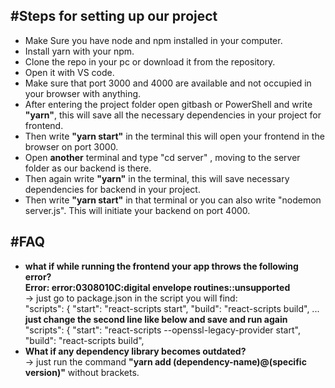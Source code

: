 ## #Steps for setting up our project

- Make Sure you have node and npm installed in your computer.
- Install yarn with your npm.
- Clone the repo in your pc or download it from the repository.
- Open it with VS code.
- Make sure that port 3000 and 4000 are available and not occupied in your browser with anything.
- After entering the project folder open gitbash or PowerShell and write <strong>"yarn"</strong>, this will save all the necessary dependencies in your project for frontend.
- Then write <strong>"yarn start"</strong> in the terminal this will open your frontend in the browser on port 3000.
- Open <strong>another</strong> terminal and type "cd server" , moving to the server folder as our backend is there.
- Then again write <strong>"yarn"</strong> in the terminal, this will save necessary dependencies for backend in your project.
- Then write <strong>"yarn start"</strong> in that terminal or you can also write "nodemon server.js". This will initiate your backend on port 4000.

## #FAQ

- <strong>what if while running the frontend your app throws the following error?</br>
  Error: error:0308010C:digital envelope routines::unsupported </strong></br>
  -> just go to package.json in the script you will find:</br>
  "scripts": {
  "start": "react-scripts start",
  "build": "react-scripts build",
  ...
  <strong>just change the second line like below and save and run again</strong><br>
  "scripts": {
  "start": "react-scripts --openssl-legacy-provider start",
  "build": "react-scripts build",</br>
- <strong>What if any dependency library becomes outdated?</strong></br>
  -> just run the command <strong>"yarn add (dependency-name)@(specific version)"</strong> without brackets.
